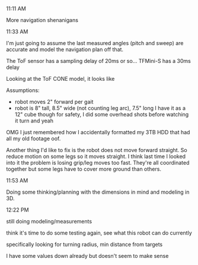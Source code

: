 11:11 AM

More navigation shenanigans

11:33 AM

I'm just going to assume the last measured angles (pitch and sweep) are accurate and model the navigation plan off that.

The ToF sensor has a sampling delay of 20ms or so... TFMini-S has a 30ms delay

Looking at the ToF CONE model, it looks like  

Assumptions:
- robot moves 2" forward per gait
- robot is 8" tall, 8.5" wide (not counting leg arc), 7.5" long
  I have it as a 12" cube though for safety, I did some overhead shots before
  watching it turn and yeah

OMG I just remembered how I accidentally formatted my 3TB HDD that had all my old footage oof.

Another thing I'd like to fix is the robot does not move forward straight. So reduce motion on some legs so it moves straight. I think last time I looked into it the problem is losing grip/leg moves too fast. They're all coordinated together but some legs have to cover more ground than others.

11:53 AM

Doing some thinking/planning with the dimensions in mind and modeling in 3D.

12:22 PM

still doing modeling/measurements

think it's time to do some testing again, see what this robot can do currently

specifically looking for turning radius, min distance from targets

I have some values down already but doesn't seem to make sense

